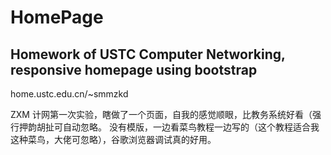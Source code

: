 # HomePage
Homework of USTC Computer Networking, responsive homepage using bootstrap
---

home.ustc.edu.cn/~smmzkd

ZXM 计网第一次实验，瞎做了一个页面，自我的感觉顺眼，比教务系统好看（强行押韵胡扯可自动忽略。
没有模版，一边看菜鸟教程一边写的（这个教程适合我这种菜鸟，大佬可忽略），谷歌浏览器调试真的好用。
